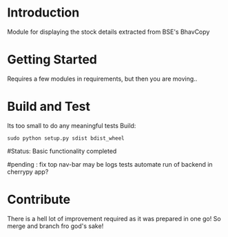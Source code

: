 # Introduction 
Module for displaying the stock details extracted from BSE's BhavCopy

# Getting Started
Requires a few modules in requirements, but then you are moving..

# Build and Test
Its too small to do any meaningful tests
Build:
```
sudo python setup.py sdist bdist_wheel
```

#Status:
Basic functionality completed

#pending :
fix top nav-bar 
may be logs
tests
automate run of backend in cherrypy app?


# Contribute
There is a hell lot of improvement required as it was prepared in one go!
So merge and branch fro god's sake!
